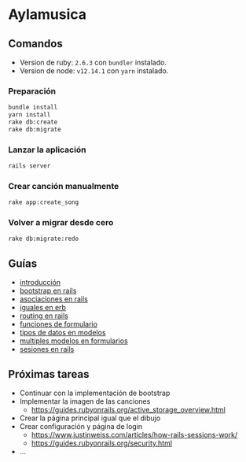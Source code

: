 # Aylamusica

## Comandos

- Version de ruby: `2.6.3` con `bundler` instalado.
- Version de node: `v12.14.1` con `yarn` instalado.

### Preparación

```bash
bundle install
yarn install
rake db:create
rake db:migrate
```

### Lanzar la aplicación

```bash
rails server
```

### Crear canción manualmente

```bash
rake app:create_song
```
  
### Volver a migrar desde cero
    
```bash
rake db:migrate:redo
```

## Guías

- [introducción](https://guides.rubyonrails.org/getting_started.html)
- [bootstrap en rails](https://www.digitalocean.com/community/tutorials/how-to-add-bootstrap-to-a-ruby-on-rails-application)
- [asociaciones en rails](https://guides.rubyonrails.org/association_basics.html)
- [iguales en erb](https://stackoverflow.com/questions/3952403/without-equal-in-ruby-erb-means)
- [routing en rails](https://guides.rubyonrails.org/routing.html)
- [funciones de formulario](https://guides.rubyonrails.org/form_helpers.html)
- [tipos de datos en modelos](https://api.rubyonrails.org/v6.0.2.1/classes/ActiveRecord/ConnectionAdapters/SchemaStatements.html#method-i-add_column)
- [multiples modelos en formularios](https://stackoverflow.com/questions/32884412/how-to-handle-multiple-models-in-one-rails-form)
- [sesiones en rails](https://guides.rubyonrails.org/security.html)

## Próximas tareas

- Continuar con la implementación de bootstrap
- Implementar la imagen de las canciones
  - https://guides.rubyonrails.org/active_storage_overview.html
- Crear la página principal igual que el dibujo
- Crear configuración y página de login
    - https://www.justinweiss.com/articles/how-rails-sessions-work/
    - https://guides.rubyonrails.org/security.html
- ...